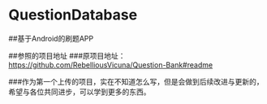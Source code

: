 # QuestionDatabase  
##基于Android的刷题APP  

##参照的项目地址
###原项目地址：https://github.com/RebelliousVicuna/Question-Bank#readme

###作为第一个上传的项目，实在不知道怎么写，但是会做到后续改进与更新的，希望与各位共同进步，可以学到更多的东西。
